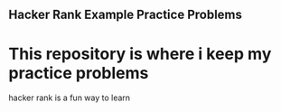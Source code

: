 
## Hacker Rank Example Practice Problems
# This repository is where i keep my practice problems
hacker rank is a fun way to learn
